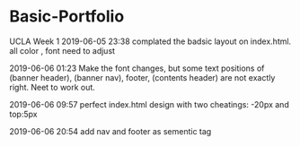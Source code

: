 # Basic-Portfolio
UCLA Week 1
2019-06-05 23:38 complated the badsic layout on index.html. all color , font need to adjust

2019-06-06 01:23 Make the font changes, but some text positions of (banner header), (banner nav), footer, (contents header) are not exactly right. Neet to work out.

2019-06-06 09:57 perfect index.html design with two cheatings: -20px  and top:5px

2019-06-06 20:54 add nav and footer as sementic tag